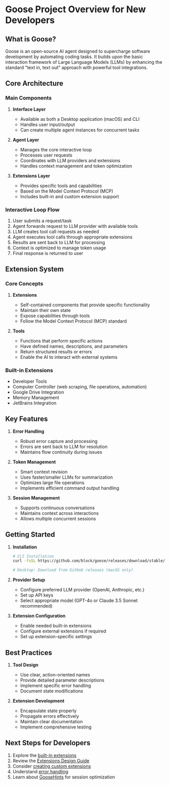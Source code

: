 # Goose Project Overview for New Developers

## What is Goose?

Goose is an open-source AI agent designed to supercharge software development by automating coding tasks. It builds upon the basic interaction framework of Large Language Models (LLMs) by enhancing the standard "text in, text out" approach with powerful tool integrations.

## Core Architecture

### Main Components

1. **Interface Layer**
   - Available as both a Desktop application (macOS) and CLI
   - Handles user input/output
   - Can create multiple agent instances for concurrent tasks

2. **Agent Layer**
   - Manages the core interactive loop
   - Processes user requests
   - Coordinates with LLM providers and extensions
   - Handles context management and token optimization

3. **Extensions Layer**
   - Provides specific tools and capabilities
   - Based on the Model Context Protocol (MCP)
   - Includes built-in and custom extension support

### Interactive Loop Flow

1. User submits a request/task
2. Agent forwards request to LLM provider with available tools
3. LLM creates tool call requests as needed
4. Agent executes tool calls through appropriate extensions
5. Results are sent back to LLM for processing
6. Context is optimized to manage token usage
7. Final response is returned to user

## Extension System

### Core Concepts

1. **Extensions**
   - Self-contained components that provide specific functionality
   - Maintain their own state
   - Expose capabilities through tools
   - Follow the Model Context Protocol (MCP) standard

2. **Tools**
   - Functions that perform specific actions
   - Have defined names, descriptions, and parameters
   - Return structured results or errors
   - Enable the AI to interact with external systems

### Built-in Extensions

- Developer Tools
- Computer Controller (web scraping, file operations, automation)
- Google Drive Integration
- Memory Management
- JetBrains Integration

## Key Features

1. **Error Handling**
   - Robust error capture and processing
   - Errors are sent back to LLM for resolution
   - Maintains flow continuity during issues

2. **Token Management**
   - Smart context revision
   - Uses faster/smaller LLMs for summarization
   - Optimizes large file operations
   - Implements efficient command output handling

3. **Session Management**
   - Supports continuous conversations
   - Maintains context across interactions
   - Allows multiple concurrent sessions

## Getting Started

1. **Installation**
   ```bash
   # CLI Installation
   curl -fsSL https://github.com/block/goose/releases/download/stable/download_cli.sh | bash
   
   # Desktop: Download from GitHub releases (macOS only)
   ```

2. **Provider Setup**
   - Configure preferred LLM provider (OpenAI, Anthropic, etc.)
   - Set up API keys
   - Select appropriate model (GPT-4o or Claude 3.5 Sonnet recommended)

3. **Extension Configuration**
   - Enable needed built-in extensions
   - Configure external extensions if required
   - Set up extension-specific settings

## Best Practices

1. **Tool Design**
   - Use clear, action-oriented names
   - Provide detailed parameter descriptions
   - Implement specific error handling
   - Document state modifications

2. **Extension Development**
   - Encapsulate state properly
   - Propagate errors effectively
   - Maintain clear documentation
   - Implement comprehensive testing

## Next Steps for Developers

1. Explore the [built-in extensions](/docs/getting-started/using-extensions#built-in-extensions)
2. Review the [Extensions Design Guide](/docs/goose-architecture/extensions-design)
3. Consider [creating custom extensions](/docs/tutorials/custom-extensions)
4. Understand [error handling](/docs/goose-architecture/error-handling)
5. Learn about [GooseHints](/docs/guides/using-goosehints) for session optimization